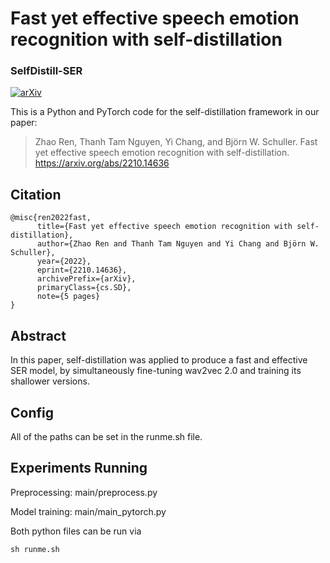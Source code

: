# Fast yet effective speech emotion recognition with self-distillation
### SelfDistill-SER

[![arXiv](https://img.shields.io/badge/arXiv-2210.14636-b31b1b.svg)](https://arxiv.org/abs/2210.14636)

This is a Python and PyTorch code for the self-distillation framework in our paper: 

>Zhao Ren, Thanh Tam Nguyen, Yi Chang, and Björn W. Schuller. Fast yet effective speech emotion recognition with self-distillation. https://arxiv.org/abs/2210.14636

## Citation

```
@misc{ren2022fast,
      title={Fast yet effective speech emotion recognition with self-distillation}, 
      author={Zhao Ren and Thanh Tam Nguyen and Yi Chang and Björn W. Schuller},
      year={2022},
      eprint={2210.14636},
      archivePrefix={arXiv},
      primaryClass={cs.SD},
      note={5 pages}
}
```

## Abstract

In this paper, self-distillation was applied to produce a fast and effective SER model, by simultaneously fine-tuning wav2vec 2.0 and training its shallower versions.

## Config

All of the paths can be set in the runme.sh file. 

## Experiments Running

Preprocessing: main/preprocess.py

Model training: main/main_pytorch.py 

Both python files can be run via

```
sh runme.sh
```

